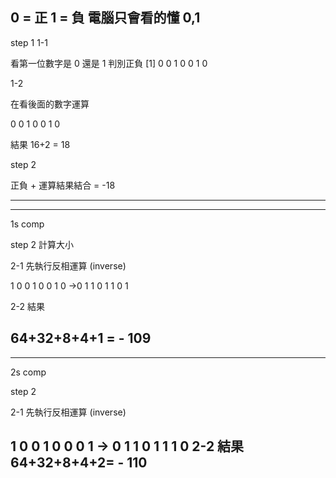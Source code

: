 

0 = 正 1 = 負 電腦只會看的懂 0,1
---
step 1
1-1

看第一位數字是 0 還是 1 判別正負
[1] 0 0 1 0 0 1 0

1-2

在看後面的數字運算 

0 0 1 0 0 1 0

結果 16+2 = 18

step 2

正負 + 運算結果結合 = -18

---
---
1s comp

step 2 計算大小 

2-1 先執行反相運算 (inverse)

1 0 0 1 0 0 1 0 ->0 1 1 0 1 1 0 1

2-2 結果 

64+32+8+4+1 = - 109
---
---
2s comp

step 2

 2-1 先執行反相運算 (inverse)
                
1 0 0 1 0 0 0 1 -> 0 1 1 0 1 1 1 0
 2-2 結果 64+32+8+4+2= - 110
---
